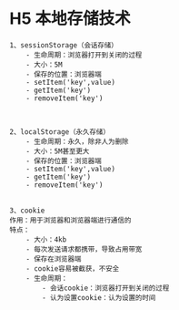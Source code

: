# H5 本地存储技术
    1、sessionStorage（会话存储）
        - 生命周期：浏览器打开到关闭的过程
        - 大小：5M
        - 保存的位置：浏览器端
        - setItem('key',value)
        - getItem('key')
        - removeItem('key')
    
    
    
    2、localStorage（永久存储）
        - 生命周期：永久，除非人为删除
        - 大小：5M甚至更大
        - 保存的位置：浏览器端
        - setItem('key',value)
        - getItem('key')
        - removeItem('key')
    
    
    3、cookie
    作用：用于浏览器和浏览器端进行通信的
    特点：
        - 大小：4kb
        - 每次发送请求都携带，导致占用带宽
        - 保存在浏览器端
        - cookie容易被截获，不安全
        - 生命周期：
            - 会话cookie：浏览器打开到关闭的过程
            - 认为设置cookie：认为设置的时间